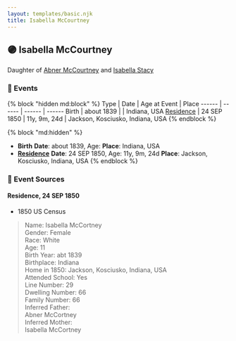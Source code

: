 ```yaml
---
layout: templates/basic.njk
title: Isabella McCourtney
---
```

## 🟣 Isabella McCourtney

Daughter of [Abner McCourtney](/people/7/72592264) and [Isabella Stacy](/people/9/91476553)

### 📆 Events

{% block "hidden md:block" %}
Type | Date | Age at Event | Place
------ | ------ | ------ | ------
Birth | about 1839 |  | Indiana, USA
[Residence](#event-event-0) | 24 SEP 1850 | 11y, 9m, 24d | Jackson, Kosciusko, Indiana, USA
{% endblock %}

{% block "md:hidden" %}
- **Birth**
**Date**: about 1839, Age:
**Place**: Indiana, USA
- **[Residence](#event-event-0)**
**Date**: 24 SEP 1850, Age: 11y, 9m, 24d
**Place**: Jackson, Kosciusko, Indiana, USA
{% endblock %}

### 📰 Event Sources

#### <a id="event-event-0"></a> Residence, 24 SEP 1850
* 1850 US Census
>   
  > Name: Isabella McCortney  
  > Gender: Female  
  > Race: White  
  > Age: 11  
  > Birth Year: abt 1839  
  > Birthplace: Indiana  
  > Home in 1850: Jackson, Kosciusko, Indiana, USA  
  > Attended School: Yes  
  > Line Number: 29  
  > Dwelling Number: 66  
  > Family Number: 66  
  > Inferred Father:   
  > Abner McCortney  
  > Inferred Mother:   
  > Isabella McCortney

